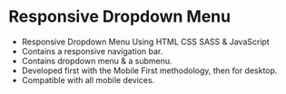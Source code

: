 # Responsive Dropdown Menu

- Responsive Dropdown Menu Using HTML CSS SASS & JavaScript
- Contains a responsive navigation bar.
- Contains dropdown menu & a submenu.
- Developed first with the Mobile First methodology, then for desktop.
- Compatible with all mobile devices.
